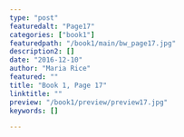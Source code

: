 ```yaml
---
type: "post"
featuredalt: "Page17"
categories: ["book1"]
featuredpath: "/book1/main/bw_page17.jpg"
description2: []
date: "2016-12-10"
author: "Maria Rice"
featured: ""
title: "Book 1, Page 17"
linktitle: ""
preview: "/book1/preview/preview17.jpg"
keywords: []

---
```

